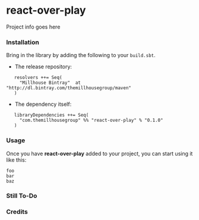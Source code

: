 react-over-play
============================

Project info goes here


### Installation

Bring in the library by adding the following to your ```build.sbt```. 

  - The release repository: 

```
   resolvers ++= Seq(
     "Millhouse Bintray"  at "http://dl.bintray.com/themillhousegroup/maven"
   )
```
  - The dependency itself: 

```
   libraryDependencies ++= Seq(
     "com.themillhousegroup" %% "react-over-play" % "0.1.0"
   )

```

### Usage

Once you have __react-over-play__ added to your project, you can start using it like this:

```
foo
bar
baz 
```


### Still To-Do

### Credits

